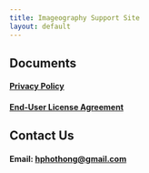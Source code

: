 ```yaml
---
title: Imageography Support Site
layout: default
---
```


## Documents

#### [Privacy Policy](https://hphothong.github.io/documentation/imageography/privacy)

#### [End-User License Agreement](https://hphothong.github.io/documentation/imageography/eula)

## Contact Us

#### Email: [hphothong@gmail.com](mailto:hphothong@gmail.com)
